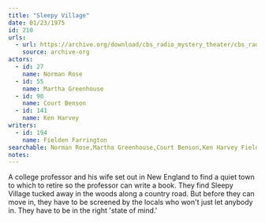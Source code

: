 ```yaml
---
title: "Sleepy Village"
date: 01/23/1975
id: 210
urls: 
  - url: https://archive.org/download/cbs_radio_mystery_theater/cbs_radio_mystery_theater-0201-0250.zip/cbs_radio_mystery_theater-0201-0250%2Fcbsrmt_0210_sleepy_village.mp3
    source: archive-org
actors:  
  - id: 27
    name: Norman Rose  
  - id: 55
    name: Martha Greenhouse  
  - id: 90
    name: Court Benson  
  - id: 141
    name: Ken Harvey
writers:  
  - id: 194
    name: Fielden Farrington
searchable: Norman Rose,Martha Greenhouse,Court Benson,Ken Harvey Fielden Farrington
notes:  
---
```

A college professor and his wife set out in New England to find a quiet town to which to retire so the professor can write a book. They find Sleepy Village tucked away in the woods along a country road. But before they can move in, they have to be screened by the locals who won't just let anybody in. They have to be in the right 'state of mind.'